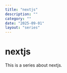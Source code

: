 ```yaml
---
title: "nextjs"
description: ""
category: ""
date: "2025-09-01"
layout: "series"
---
```


# nextjs

This is a series about nextjs.
